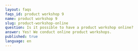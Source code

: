 ```yaml
---
layout: faqs
faqs_id: product workshop 9
name: product workshop 9
slug: product-workshop-online
question: Is it possible to have a product workshop online?
answer: Yes! We conduct online product workshops.
published: true
language: en
---
```


